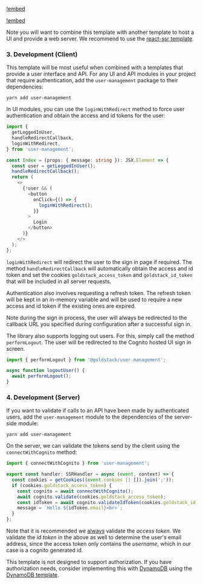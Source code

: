 [!embed](./../shared/getting-started-project.md)

[!embed](./../shared/getting-started-infrastructure.md)

Note you will want to combine this template with another template to host a UI and provide a web server. We recommend to use the [react-ssr template](https://goldstack.party/templates/server-side-rendering).

### 3. Development (Client)

This template will be most useful when combined with a templates that provide a user interface and API. For any UI and API modules in your project that require authentication, add the `user-management` package to their dependencies:

```
yarn add user-management
```

In UI modules, you can use the `loginWithRedirect` method to force user authentication and obtain the access and id tokens for the user:

```typescript
import {
  getLoggedInUser,
  handleRedirectCallback,
  loginWithRedirect,
} from 'user-management';

const Index = (props: { message: string }): JSX.Element => {
  const user = getLoggedInUser();
  handleRedirectCallback();
  return (
    <>
      {!user && (
        <button
          onClick={() => {
            loginWithRedirect();
          }}
        >
          Login
        </button>
      )}
    </>
  );
};
```

`loginWithRedirect` will redirect the user to the sign in page if required. The method `handleRedirectCallback` will automatically obtain the access and id token and set the cookies `goldstack_access_token` and `goldstack_id_token` that will be included in all server requests.

Authentication also involves requesting a refresh token. The refresh token will be kept in an in-memory variable and will be used to require a new access and id token if the existing ones are expired.

Note during the sign in process, the user will always be redirected to the callback URL you specified during configuration after a successful sign in.

The library also supports logging out users. For this, simply call the method `performLogout`. The user will be redirected to the Cognito hosted UI sign in screen.

```typescript
import { performLogout } from '@goldstack/user-management';

async function logoutUser() {
  await performLogout();
}
```

### 4. Development (Server)

If you want to validate if calls to an API have been made by authenticated users, add the `user-management` module to the dependencies of the server-side module:

```
yarn add user-management
```

On the server, we can validate the tokens send by the client using the `connectWithCognito` method:

```typescript
import { connectWithCognito } from 'user-management';

export const handler: SSRHandler = async (event, context) => {
  const cookies = getCookies((event.cookies || []).join(';'));
  if (cookies.goldstack_access_token) {
    const cognito = await connectWithCognito();
    await cognito.validate(cookies.goldstack_access_token);
    const idToken = await cognito.validateIdToken(cookies.goldstack_id_token);
    message = `Hello ${idToken.email}<br>`;
  }
};
```

Note that it is recommended we [always](https://auth0.com/blog/id-token-access-token-what-is-the-difference/) validate the _access token_. We validate the _id token_ in the above as well to determine the user's email address, since the access token only contains the _username_, which in our case is a cognito generated id.

This template is not designed to support authorization. If you have authorization needs, consider implementing this with [DynamoDB](https://build.diligent.com/fast-authorization-with-dynamodb-cd1f133437e3) using the [DynamoDB template](https://goldstack.party/templates/dynamodb).

